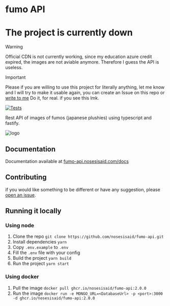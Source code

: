 # fumo API 
# The project is currently down
> [!WARNING]  
> Official CDN is not currently working, since my education azure credit expired, the images are not aviable anymore. Therefore I guess the API is useless.


> [!IMPORTANT]  
> Please if you are willing to use this project for literally anything, let me know and I will try to make it usable again, you can create an Issue on this repo or [write to me](https://x.com/vicjajsalu2) Do it, for real. if you see this lmk.


[![Tests](https://github.com/Nosesisaid/fumo-API/actions/workflows/tests.yml/badge.svg)](https://github.com/Nosesisaid/fumo-API/actions/workflows/tests.yml)


Rest API of images of fumos (japanese plushies) using typescript and fastify.


![logo](https://repository-images.githubusercontent.com/395606928/753b9fdd-b978-4b74-841e-f3973daf9129)
## Documentation
Documentation available at [fumo-api.nosesisaid.com/docs](https://fumo-api.nosesisaid.com/docs)
## Contributing
if you would like something to be different or have any suggestion, please [open an issue](https://github.com/nosesisaid/fumo-api/issues/new).


## Running it locally 
### Using node 
1. Clone the repo `git clone https://github.com/nosesisaid/fumo-api.git`
1. Install dependencies `yarn`
1. Copy `.env.example` to `.env`
1. Fill the `.env` file with your config 
1. Build the project `yarn build`
1. Run the project `yarn start`
### Using docker
1. Pull the image `docker pull ghcr.io/nosesisaid/fumo-api:2.0.0`
1. Run the image `docker run -e MONGO_URL=<DatabaseUrl> -p <port>:3000 -d ghcr.io/nosesisaid/fumo-api:2.0.0`

